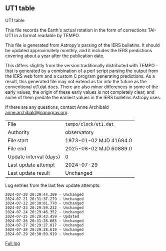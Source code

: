 
## UT1 table

UT1 table

This file records the Earth's actual rotation in the form of
corrections TAI-UT1 in a format readable by TEMPO.

This file is generated from Astropy's parsing of the IERS
bulletins. It should be updated approximately monthly, and it
includes the IERS predictions covering about a year after the
publication date.

This differs slightly from the version traditionally distributed
with TEMPO - that is generated by a combination of a perl script
parsing the output from the IERS web form and a custom C program
generating predictions. As a result, this generated file may not
extend as far into the future as the conventional ut1.dat does.
There are also minor differences in some of the early values; the
origin of these early values is not completely clear, and some of
them predate the earliest values in the IERS bulletins Astropy uses.

If there are any questions, contact Anne Archibald
<anne.archibald@nanograv.org>.

|     |     |
|:--- |:--- |
| File | `tempo/clock/ut1.dat` |
| Authority | observatory |
| File start | 1973-01-02 MJD 41684.0 |
| File end | 2025-08-02 MJD 60889.0 |
| Update interval (days) | 0 |
| Last update attempt | 2024-07-29 |
| Last update result | Unchanged |

Log entries from the last few update attempts:
```
2024-07-20 20:29:44.309 - Unchanged
2024-07-21 20:31:37.279 - Unchanged
2024-07-22 20:30:01.770 - Unchanged
2024-07-23 20:29:59.232 - Unchanged
2024-07-24 20:29:46.352 - Unchanged
2024-07-25 20:29:43.459 - Updated
2024-07-26 20:31:28.685 - Unchanged
2024-07-27 20:29:27.017 - Unchanged
2024-07-28 20:29:28.619 - Unchanged
2024-07-29 20:30:59.919 - Unchanged
```
[Full log](https://raw.githubusercontent.com/ipta/pulsar-clock-corrections/main/log/tempo/clock/ut1.dat.log)
